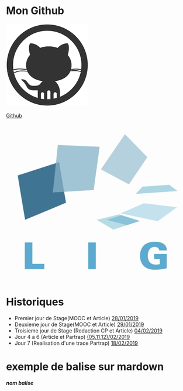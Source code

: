 # Mon Github
![GitHub Logo](./Images/LogoGit.png)

[Github](https://github.com/Quentgb/Cahier-de-laboratoir)

<img src="./Images/LIG_coul.jpg" alt="LIG" width="500"/>

# Historiques

- Premier jour de Stage(MOOC et Article) [28/01/2019](./journal/j1.mkd)
- Deuxieme jour de Stage(MOOC et Article) [29/01/2019](./journal/j2.mkd)
- Troisieme jour de Stage (Redaction CP et Article) [04/02/2019](./journal/j3.mkd)
- Jour 4 a 6 (Article et Partrap) [(05,11,12)/02/2019](./journal/j4-6.mkd)
- Jour 7 (Realisation d'une trace Partrap) [18/02/2019](./journal/j7_ChatTest.mkd)




# exemple de balise sur mardown
  
<a name="nom"> **_nom balise_**</a>



